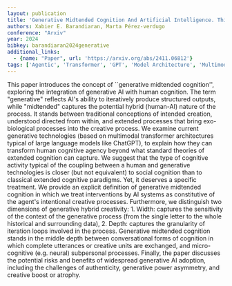 ```yaml
---
layout: publication
title: 'Generative Midtended Cognition And Artificial Intelligence. Thinging With Thinging Things'
authors: Xabier E. Barandiaran, Marta Pérez-verdugo
conference: "Arxiv"
year: 2024
bibkey: barandiaran2024generative
additional_links:
  - {name: "Paper", url: 'https://arxiv.org/abs/2411.06812'}
tags: ['Agentic', 'Transformer', 'GPT', 'Model Architecture', 'Multimodal Models', 'Pretraining Methods']
---
```

This paper introduces the concept of ``generative midtended cognition'',
exploring the integration of generative AI with human cognition. The term
"generative" reflects AI's ability to iteratively produce structured outputs,
while "midtended" captures the potential hybrid (human-AI) nature of the
process. It stands between traditional conceptions of intended creation,
understood directed from within, and extended processes that bring
exo-biological processes into the creative process. We examine current
generative technologies (based on multimodal transformer architectures typical
of large language models like ChatGPT), to explain how they can transform human
cognitive agency beyond what standard theories of extended cognition can
capture. We suggest that the type of cognitive activity typical of the coupling
between a human and generative technologies is closer (but not equivalent) to
social cognition than to classical extended cognitive paradigms. Yet, it
deserves a specific treatment. We provide an explicit definition of generative
midtended cognition in which we treat interventions by AI systems as
constitutive of the agent's intentional creative processes. Furthermore, we
distinguish two dimensions of generative hybrid creativity: 1. Width: captures
the sensitivity of the context of the generative process (from the single
letter to the whole historical and surrounding data), 2. Depth: captures the
granularity of iteration loops involved in the process. Generative midtended
cognition stands in the middle depth between conversational forms of cognition
in which complete utterances or creative units are exchanged, and
micro-cognitive (e.g. neural) subpersonal processes. Finally, the paper
discusses the potential risks and benefits of widespread generative AI
adoption, including the challenges of authenticity, generative power asymmetry,
and creative boost or atrophy.
